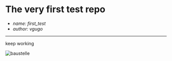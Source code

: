 # The very first test repo

* _name:_ *first_test*
* _author:_ *vgugo*

---

keep working

![baustelle](http://www.unet.univie.ac.at/~a8727063/Science/Math/baustelle.gif)

